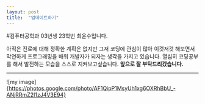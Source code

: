 ```yaml
---
layout: post
title:  "업데이트하기"
---
```


#컴퓨터공학과 03년생 23학번 최윤수입니다. 

아직은 진로에 대해 정확한 계획은 없지만 그저 코딩에 관심이 많아
이것저것 해보면서 막연하게 프로그래밍을 배워 개발자가 되자는 생각을 가지고 있습니다.
열심히 코딩공부를 해서 발전하는 모습을 스스로 지켜보고싶습니다. **앞으로 잘 부탁드리겠습니다.**
___

![my image]{https://photos.google.com/photo/AF1QipP1MsyUh1xg6OXRhBbU_-ANjRRmZ2I1zJ4V3E94}

